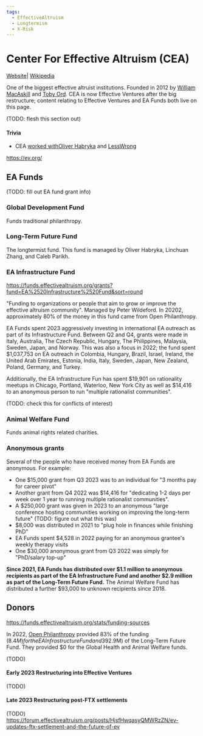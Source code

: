 ```yaml
---
tags:
  - EffectiveAltruism
  - Longtermism
  - X-Risk
---
```

# Center For Effective Altruism (CEA)

[Website](https://www.centreforeffectivealtruism.org/)| [Wikipedia](https://en.wikipedia.org/wiki/Centre_for_Effective_Altruism)

One of the biggest effective altruist institutions. Founded in 2012 by [William MacAskill]() and [Toby Ord](). CEA is now Effective Ventures after the big restructure; content relating to Effective Ventures and EA Funds both live on this page.

(TODO: flesh this section out)

#### Trivia

- CEA [worked with](https://www.lesswrong.com/posts/Pkk6LziSsCMi8TWzw/the-new-effective-altruism-forum-just-launched)[Oliver Habryka]() and [LessWrong](/content/wiki/Cartography/Lesser%20Wrongia/LessWrong)

https://ev.org/

## EA Funds

(TODO: fill out EA fund grant info)

### Global Development Fund

Funds traditional philanthropy.
### Long-Term Future Fund

The longtermist fund. This fund is managed by Oliver Habryka, Linchuan Zhang, and Caleb Parikh.

### EA Infrastructure Fund

https://funds.effectivealtruism.org/grants?fund=EA%2520Infrastructure%2520Fund&sort=round


"Funding to organizations or people that aim to grow or improve the effective altruism community". Managed by Peter Wildeford. In 20202, approximately 80% of the money in this fund came from Open Philanthropy.

EA Funds spent 2023 aggressively investing in international EA outreach as part of its Infrastructure Fund. Between Q2 and Q4, grants were made in Italy, Australia, The Czech Republic, Hungary, The Philippines, Malaysia, Sweden, Japan, and Norway. This was also a focus in 2022; the fund spent $1,037,753 on EA outreach in Colombia, Hungary, Brazil, Israel, Ireland, the United Arab Emirates, Estonia, India, Italy, Sweden, Japan, New Zealand, Poland, Germany, and Turkey.

Additionally, the EA Infrastructure Fun has spent $19,901 on rationality meetups in Chicago, Portland, Waterloo, New York City as well as $14,416 to an anonymous person to run "multiple rationalist communities".

(TODO: check this for conflicts of interest)

### Animal Welfare Fund

Funds animal rights related charities.

### Anonymous grants

Several of the people who have received money from EA Funds are anonymous. For example:
- One $15,000 grant from Q3 2023 was to an individual for "3 months pay for career pivot"
- Another grant from Q4 2022 was $14,416 for "dedicating 1-2 days per week over 1 year to running multiple rationalist communities".
- A $250,000 grant was given in 2023 to an anonymous "large conference hosting communities working on improving the long-term future" (TODO: figure out what this was)
- $8,000 was distributed in 2021 to "plug hole in finances while finishing PhD"
- EA Funds spent $4,528 in 2022 paying for an anonymous grantee's weekly therapy visits
- One $30,000 anonymous grant from Q3 2022 was simply for "PhD/salary top-up"

**Since 2021, EA Funds has distributed over $1.1 million to anonymous recipients as part of the EA Infrastructure Fund and another $2.9 million as part of the Long-Term Future Fund.** The Animal Welfare Fund has distributed a further $93,000 to unknown recipients since 2018.

## Donors

https://funds.effectivealtruism.org/stats/funding-sources

In 2022, [Open Philanthropy](Open%20Philanthropy.md) provided 83% of the funding ($8.4M) for the EA Infrastructure Fund and 39% ($2.9M) of the Long-Term Future Fund. They provided $0 for the Global Health and Animal Welfare funds.

(TODO)
#### Early 2023 Restructuring into Effective Ventures
 (TODO)

#### Late 2023 Restructuring post-FTX settlements
(TODO)
https://forum.effectivealtruism.org/posts/HjsfHwqasyQMWRzZN/ev-updates-ftx-settlement-and-the-future-of-ev

